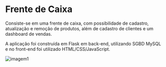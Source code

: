 # Frente de Caixa
Consiste-se em uma frente de caixa, com possibilidade de cadastro, atualização e remoção de produtos, além de cadastro de clientes e um dashboard de vendas.
<p>A aplicação foi construída em Flask em back-end, utilizando SGBD MySQL e no front-end foi utilizado HTML/CSS/JavaScript.</p>


![imagem1](https://user-images.githubusercontent.com/44949683/201724444-5bb9e1fc-2ddd-4ef7-b288-4dfbbe4ae9a4.png)

